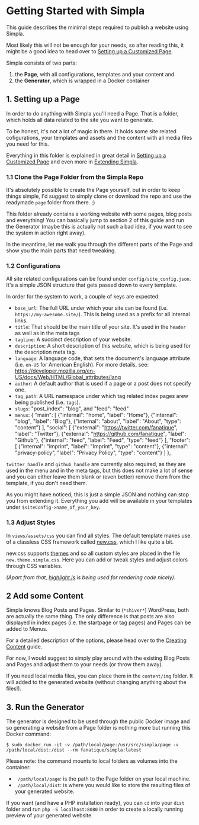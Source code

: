# Getting Started with Simpla

This guide describes the minimal steps required to publish a website using
Simpla.

Most likely this will not be enough for your needs, so after reading
this, it might be a good idea to head over to [Setting up a Customized
Page](/documentation/02.setting-up-a-customized-page.md).

Simpla consists of two parts:

1. the **Page**, with all configurations, templates and your content
   and
2. the **Generator**, which is wrapped in a Docker container

## 1. Setting up a Page

In order to do anything with Simpla you'll need a Page. That is a
folder, which holds all data related to the site you want to generate.

To be honest, it's not a lot of magic in there. It holds some site
related cofigurations, your templates and assets and the content with
all media files you need for this.

Everything in this folder is explained in great detail in [Setting up a Customized
Page](/documentation/02.setting-up-a-customized-page.md) and even more
in [Extending Simpla](/documentation/04.extending-simpla.md).

### 1.1 Clone the Page Folder from the Simpla Repo

It's absolutely possible to create the Page yourself, but in order to
keep things simple, I'd suggest to simply clone or download the repo and
use the readymade `page` folder from there. ;)

This folder already contains a working website with some pages, blog posts
and everything! You can basically jump to section 2 of this guide
and run the Generator (maybe this is actually not such a bad idea, if you want to
see the system in action right away).

In the meantime, let me walk you through the different parts of the Page
and show you the main parts that need tweaking.

### 1.2 Configurations

All site related configurations can be found under
`config/site_config.json`. It's a simple JSON structure that gets passed
down to every template.

In order for the system to work, a couple of keys are expected:

- `base_url`: The full URL under which your site can be found (i.e.
  `https://my-awesome.site/`). This is being used as a prefix for all
internal links.
- `title`: That should be the main title of your site. It's used in the
  `header` as well as in the meta tags
- `tagline`: A succinct description of your website.
- `description`: A short description of this website, which is being
  used for the description meta tag.
- `language`: A language code, that sets the document's language
  attribute (i.e. `en-US` for American English). For more details, see: https://developer.mozilla.org/en-US/docs/Web/HTML/Global_attributes/lang
- `author`: A default author that is used if a page or a post does not
  specify one.
- `tag_path`: A URL namespace under which tag related index pages arew
  being published (i.e. `tags`).
- `slugs`: "post_index": "blog", and "feed": "feed"
- `menus`: {
    "main": [
      {"internal": "home", "label": "Home"},
      {"internal": "blog", "label": "Blog"},
      {"internal": "about", "label": "About", "type": "content"}
    ],
    "social": [
      {"external": "https://twitter.com/fanatique", "label": "Twitter"},
      {"external": "https://github.com/fanatique", "label": "Github"},
      {"internal": "feed", "label": "Feed", "type": "feed"}
    ],
    "footer": [
      {"internal": "imprint", "label": "Imprint", "type": "content"},
      {"internal": "privacy-policy", "label": "Privacy Policy", "type": "content"}
    ]
  },



`twitter_handle` and `github_handle` are currently also required, as
they are used in the menu and in the meta tags, but this does not make
a lot of sense and you can either leave them blank or (even better)
remove them from the template, if you don't need them.


As you might have noticed, this is just a simple JSON and nothing
can stop you from extending it. Everything you add will be
available in your templates under `$siteConfig->name_of_your_key`.


### 1.3 Adjust Styles

In `views/assets/css` you can find all styles. The default template
makes use of a classless CSS framework called [new.css](https://newcss.net/), which I like quite a bit.

new.css supports [themes](https://newcss.net/themes/) and so all custom styles are placed in the file `new.theme.simpla.css`.
Here you can add or tweak styles and adjust colors through CSS variables.

*(Apart from that, [highlight.js](https://highlightjs.org/) is being used
for rendering code nicely).*

## 2 Add some Content

Simpla knows Blog Posts and Pages. Similar to (`*shiver*`) WordPress,
both are actually the same thing. The only difference is that posts are
also displayed in index pages (i.e. the startpage or tag pages) and
Pages can be added to Menus.

For a detailed description of the options, please head over to the
[Creating Content](/documentation/03.creating-content.md) guide.

For now, I would suggest to simply play around with the existing Blog
Posts and Pages and adjust them to your needs (or throw them away).

If you need local media files, you can place them in the `content/img`
folder. It will added to the generated website (without changing
anything about the files!).


## 3. Run the Generator

The generator is designed to be used through the public Docker image and
so generating a website from a Page folder is nothing more but running
this Docker command:

```SHELL
$ sudo docker run -it -v /path/local/page:/usr/src/simpla/page -v /path/local/dist:/dist --rm fanatique/simpla:latest
```

Please note: the command mounts to local folders as volumes into the
container:

- ` /path/local/page`: is the path to the Page folder on your local machine.
- ` /path/local/dist`: is where you would like to store the resulting
  files of your generated website.

If you want (and have a PHP installation ready), you can `cd` into your
`dist` folder and run `php -S localhost:8080` in order to create a
locally running preview of your generated website.
